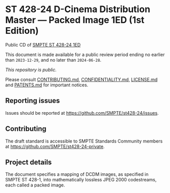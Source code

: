# ST 428-24 D-Cinema Distribution Master — Packed Image 1ED (1st Edition)

Public CD of [SMPTE ST 428-24 1ED](27c-st-428-24-cd-2023-06-28-pub)

This document is made available for a public review period ending no earlier than `2023-12-29`, and no later than `2024-06-28`.

_This repository is public._ 

Please consult [CONTRIBUTING.md](./CONTRIBUTING.md), [CONFIDENTIALITY.md](./CONFIDENTIALITY.md), [LICENSE.md](./LICENSE.md) and [PATENTS.md](./PATENTS.md) for important notices.

## Reporting issues

Issues should be reported at <https://github.com/SMPTE/st428-24/issues>.

## Contributing

The draft standard is accessible to SMPTE Standards Community members at <https://github.com/SMPTE/st428-24-private>.

## Project details

The document specifies a mapping of DCDM images, as specified in SMPTE ST 428-1, into mathematically lossless JPEG 2000 codestreams, each called a packed image.
